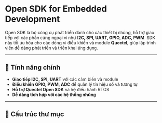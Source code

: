 # Open SDK for Embedded Development

Open SDK là bộ công cụ phát triển dành cho các thiết bị nhúng, hỗ trợ giao tiếp với các phần cứng ngoại vi như **I2C, SPI, UART, GPIO, ADC, PWM**. SDK này tối ưu hóa cho các dòng vi điều khiển và module **Quectel**, giúp lập trình viên dễ dàng phát triển và triển khai ứng dụng.

---

## 📌 Tính năng chính
- **Giao tiếp I2C, SPI, UART** với các cảm biến và module
- **Điều khiển GPIO, PWM, ADC** để quản lý tín hiệu số và tương tự
- **Hỗ trợ Quectel Open SDK** và hệ điều hành RTOS
- **Dễ dàng tích hợp với các hệ thống nhúng**

---

## 📂 Cấu trúc thư mục
